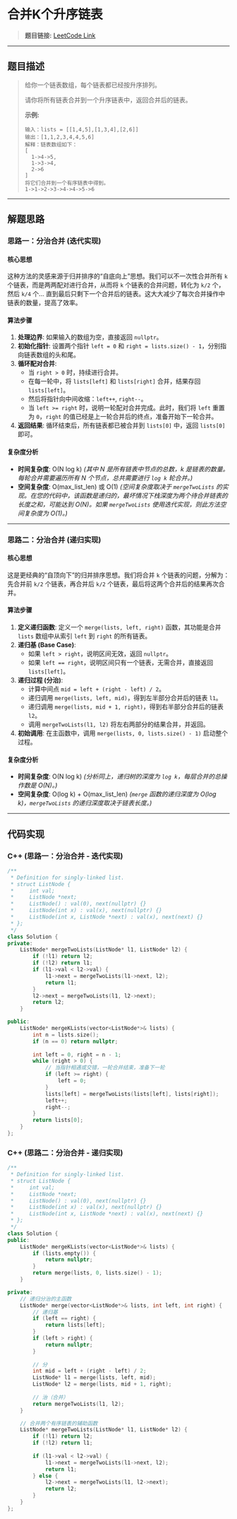 # 合并K个升序链表

> **题目链接:** [LeetCode Link](https://leetcode.cn/problems/merge-k-sorted-lists/)

---

## 题目描述

> 给你一个链表数组，每个链表都已经按升序排列。
>
> 请你将所有链表合并到一个升序链表中，返回合并后的链表。
>
> **示例:**
> ```
> 输入：lists = [[1,4,5],[1,3,4],[2,6]]
> 输出：[1,1,2,3,4,4,5,6]
> 解释：链表数组如下：
> [
>   1->4->5,
>   1->3->4,
>   2->6
> ]
> 将它们合并到一个有序链表中得到。
> 1->1->2->3->4->4->5->6
> ```

---

## 解题思路

### 思路一：分治合并 (迭代实现)

#### 核心思想
这种方法的灵感来源于归并排序的“自底向上”思想。我们可以不一次性合并所有 `k` 个链表，而是两两配对进行合并，从而将 `k` 个链表的合并问题，转化为 `k/2` 个，然后 `k/4` 个... 直到最后只剩下一个合并后的链表。这大大减少了每次合并操作中链表的数量，提高了效率。

#### 算法步骤
1.  **处理边界**: 如果输入的数组为空，直接返回 `nullptr`。
2.  **初始化指针**: 设置两个指针 `left = 0` 和 `right = lists.size() - 1`，分别指向链表数组的头和尾。
3.  **循环配对合并**:
    *   当 `right > 0` 时，持续进行合并。
    *   在每一轮中，将 `lists[left]` 和 `lists[right]` 合并，结果存回 `lists[left]`。
    *   然后将指针向中间收缩：`left++`, `right--`。
    *   当 `left >= right` 时，说明一轮配对合并完成。此时，我们将 `left` 重置为 `0`，`right` 的值已经是上一轮合并后的终点，准备开始下一轮合并。
4.  **返回结果**: 循环结束后，所有链表都已被合并到 `lists[0]` 中，返回 `lists[0]` 即可。

#### 复杂度分析
- **时间复杂度**: O(N log k)
  *(其中 N 是所有链表中节点的总数，k 是链表的数量。每轮合并需要遍历所有 N 个节点，总共需要进行 `log k` 轮合并。)*
- **空间复杂度**: O(max_list_len) 或 O(1)
  *(空间复杂度取决于 `mergeTwoLists` 的实现。在您的代码中，该函数是递归的，最坏情况下栈深度为两个待合并链表的长度之和，可能达到 O(N)。如果 `mergeTwoLists` 使用迭代实现，则此方法空间复杂度为 O(1)。)*

---

### 思路二：分治合并 (递归实现)

#### 核心思想
这是更经典的“自顶向下”的归并排序思想。我们将合并 `k` 个链表的问题，分解为：先合并前 `k/2` 个链表，再合并后 `k/2` 个链表，最后将这两个合并后的结果再次合并。

#### 算法步骤
1.  **定义递归函数**: 定义一个 `merge(lists, left, right)` 函数，其功能是合并 `lists` 数组中从索引 `left` 到 `right` 的所有链表。
2.  **递归基 (Base Case)**:
    *   如果 `left > right`，说明区间无效，返回 `nullptr`。
    *   如果 `left == right`，说明区间只有一个链表，无需合并，直接返回 `lists[left]`。
3.  **递归过程 (分治)**:
    *   计算中间点 `mid = left + (right - left) / 2`。
    *   递归调用 `merge(lists, left, mid)`，得到左半部分合并后的链表 `l1`。
    *   递归调用 `merge(lists, mid + 1, right)`，得到右半部分合并后的链表 `l2`。
    *   调用 `mergeTwoLists(l1, l2)` 将左右两部分的结果合并，并返回。
4.  **初始调用**: 在主函数中，调用 `merge(lists, 0, lists.size() - 1)` 启动整个过程。

#### 复杂度分析
- **时间复杂度**: O(N log k)
  *(分析同上，递归树的深度为 `log k`，每层合并的总操作数是 O(N)。)*
- **空间复杂度**: O(log k) + O(max_list_len)
  *(`merge` 函数的递归深度为 O(log k)，`mergeTwoLists` 的递归深度取决于链表长度。)*

---

## 代码实现

### C++ (思路一：分治合并 - 迭代实现)

```cpp
/**
 * Definition for singly-linked list.
 * struct ListNode {
 *     int val;
 *     ListNode *next;
 *     ListNode() : val(0), next(nullptr) {}
 *     ListNode(int x) : val(x), next(nullptr) {}
 *     ListNode(int x, ListNode *next) : val(x), next(next) {}
 * };
 */
class Solution {
private:
    ListNode* mergeTwoLists(ListNode* l1, ListNode* l2) {
        if (!l1) return l2;
        if (!l2) return l1;
        if (l1->val < l2->val) {
            l1->next = mergeTwoLists(l1->next, l2);
            return l1;
        }
        l2->next = mergeTwoLists(l1, l2->next);
        return l2;
    }

public:
    ListNode* mergeKLists(vector<ListNode*>& lists) {
        int n = lists.size();
        if (n == 0) return nullptr;
        
        int left = 0, right = n - 1;
        while (right > 0) {
            // 当指针相遇或交错，一轮合并结束，准备下一轮
            if (left >= right) {
                left = 0;
            }
            lists[left] = mergeTwoLists(lists[left], lists[right]);
            left++;
            right--;
        }
        return lists[0];
    }
};
```

### C++ (思路二：分治合并 - 递归实现)

```C++
/**
 * Definition for singly-linked list.
 * struct ListNode {
 *     int val;
 *     ListNode *next;
 *     ListNode() : val(0), next(nullptr) {}
 *     ListNode(int x) : val(x), next(nullptr) {}
 *     ListNode(int x, ListNode *next) : val(x), next(next) {}
 * };
 */
class Solution {
public:
    ListNode* mergeKLists(vector<ListNode*>& lists) {
        if (lists.empty()) {
            return nullptr;
        }
        return merge(lists, 0, lists.size() - 1);
    }

private:
    // 递归分治的主函数
    ListNode* merge(vector<ListNode*>& lists, int left, int right) {
        // 递归基
        if (left == right) {
            return lists[left];
        }
        if (left > right) {
            return nullptr;
        }
        
        // 分
        int mid = left + (right - left) / 2;
        ListNode* l1 = merge(lists, left, mid);
        ListNode* l2 = merge(lists, mid + 1, right);
        
        // 治（合并）
        return mergeTwoLists(l1, l2);
    }

    // 合并两个有序链表的辅助函数
    ListNode* mergeTwoLists(ListNode* l1, ListNode* l2) {
        if (!l1) return l2;
        if (!l2) return l1;
        
        if (l1->val < l2->val) {
            l1->next = mergeTwoLists(l1->next, l2);
            return l1;
        } else {
            l2->next = mergeTwoLists(l1, l2->next);
            return l2;
        }
    }
};
```